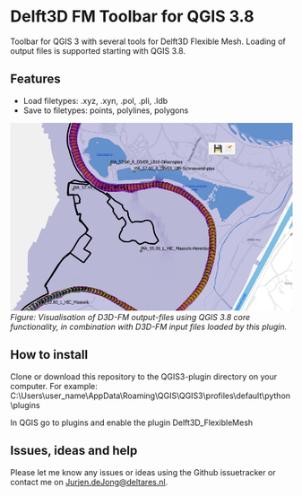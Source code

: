 # Delft3D FM Toolbar for QGIS 3.8
Toolbar for QGIS 3 with several tools for Delft3D Flexible Mesh. Loading of output files is supported starting with QGIS 3.8.  

## Features
- Load filetypes: .xyz, .xyn, .pol, .pli, .ldb
- Save to filetypes:  points, polylines, polygons

![Example of toolbar](https://raw.githubusercontent.com/jurjendejong/QGIS3_Delft3D_FM/master/QGIS3_Toolbar_D3D_FM.png)
_Figure: Visualisation of D3D-FM output-files using QGIS 3.8 core functionality, in combination with D3D-FM input files loaded by this plugin._

## How to install
Clone or download this repository to the QGIS3-plugin directory on your computer. For example:
C:\Users\user_name\AppData\Roaming\QGIS\QGIS3\profiles\default\python\plugins

In QGIS go to plugins and enable the plugin Delft3D_FlexibleMesh

## Issues, ideas and help
Please let me know any issues or ideas using the Github issuetracker or contact me on Jurjen.deJong@deltares.nl.

